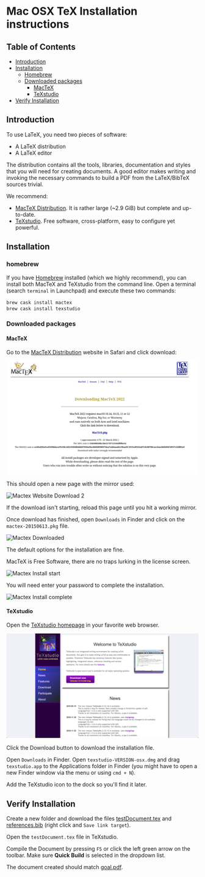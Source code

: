 Mac OSX TeX Installation instructions
=====================================

## Table of Contents

* [Introduction](#introduction)
* [Installation](#installation)
  * [Homebrew](#homebrew)
  * [Downloaded packages](#downloaded-packages)
    * [MacTeX](#mactex)
    * [TeXstudio](#texstudio)
* [Verify Installation](#verify-installation)


## Introduction

To use LaTeX, you need two pieces of software:

* A LaTeX distribution
* A LaTeX editor

The distribution contains all the tools, libraries, documentation and styles
that you will need for creating documents. A good editor makes writing and invoking
the necessary commands to build a PDF from the LaTeX/BibTeX sources trivial.

We recommend:

* [MacTeX Distribution](https://tug.org/mactex/). It is rather large (~2.9 GiB) but complete and up-to-date.
* [TeXstudio](https://www.texstudio.org/). Free software, cross-platform, easy to configure yet powerful.

## Installation

### homebrew

If you have [Homebrew]() installed (which we highly recommend), you can install
both MacTeX and TeXstudio from the command line. Open a terminal (search
`terminal` in Launchpad) and execute these two commands:

```
brew cask install mactex
brew cask install texstudio
```

### Downloaded packages

#### MacTeX

Go to the [MacTeX Distribution](https://tug.org/mactex/) website in Safari and click download:

![Mactex Website Download](https://raw.githubusercontent.com/UB-Mannheim/ubma-screenshots/master/sci-work/macosx/macosx-mactex-download.png)

This should open a new page with the mirror used:

![Mactex Website Download 2](https://raw.githubusercontent.com/UB-Mannheim/ubma-screenshots/master/sci-work/macosx/macosx-mactex-download2.png)

If the download isn't starting, reload this page until you hit a working mirror.

Once download has finished, open `Downloads` in Finder and click on the
`mactex-20150613.pkg` file.

![Mactex Downloaded](https://raw.githubusercontent.com/UB-Mannheim/ubma-screenshots/master/sci-work/macosx/macosx-mactex-downloaded.png)

The default options for the installation are fine.

MacTeX is Free Software, there are no traps lurking in the license screen.

![Mactex Install start](https://raw.githubusercontent.com/UB-Mannheim/ubma-screenshots/master/sci-work/macosx/macosx-mactex-install.png)

You will need enter your password to complete the installation.

![Mactex Install complete](https://raw.githubusercontent.com/UB-Mannheim/ubma-screenshots/master/sci-work/macosx/macosx-mactex-install-complete.png)

#### TeXstudio

Open the [TeXstudio homepage](https://www.texstudio.org/) in your favorite web browser.

![TeXstudio Homepage](https://raw.githubusercontent.com/UB-Mannheim/ubma-screenshots/master/sci-work/macosx/texstudio-homepage.png)

Click the Download button to download the installation file.

Open `Downloads` in Finder. Open `texstudio-VERSION-osx.dmg` and drag `texstudio.app` to the Applications folder in Finder (you might have to open a new Finder window via the menu or using `cmd + N`).

Add the TeXstudio icon to the dock so you'll find it later.

## Verify Installation

Create a new folder and download the files
[testDocument.tex](https://raw.githubusercontent.com/UB-Mannheim/sci-work-course/master/doc/LatexExample/testDocument.tex)
and
[references.bib](https://raw.githubusercontent.com/UB-Mannheim/sci-work-course/master/doc/LatexExample/references.bib)
(right click and `Save link target`).

Open the `testDocument.tex` file in TeXstudio.

Compile the Document by pressing `F5` or click the left green arrow on the
toolbar. Make sure **Quick Build** is selected in the dropdown list.

The document created should match [goal.pdf](https://raw.githubusercontent.com/UB-Mannheim/sci-work-course/master/doc/LatexExample/goal.pdf).
